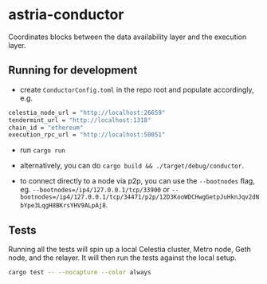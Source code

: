 # astria-conductor

Coordinates blocks between the data availability layer and the execution layer.

## Running for development

* create `ConductorConfig.toml` in the repo root and populate accordingly, e.g.

```sh
celestia_node_url = "http://localhost:26659"
tendermint_url = "http://localhost:1318"
chain_id = "ethereum"
execution_rpc_url = "http://localhost:50051"
```

* run `cargo run`

* alternatively, you can do `cargo build && ./target/debug/conductor`.

* to connect directly to a node via p2p, you can use the `--bootnodes` flag, eg.
  `--bootnodes=/ip4/127.0.0.1/tcp/33900` or
  `--bootnodes=/ip4/127.0.0.1/tcp/34471/p2p/12D3KooWDCHwgGetpJuHknJqv2dNbYpe3LqgH8BKrsYHV9ALpAj8`.

## Tests

Running all the tests will spin up a local Celestia cluster, Metro node, Geth
node, and the relayer. It will then run the tests against the local setup.

```sh
cargo test -- --nocapture --color always
```
